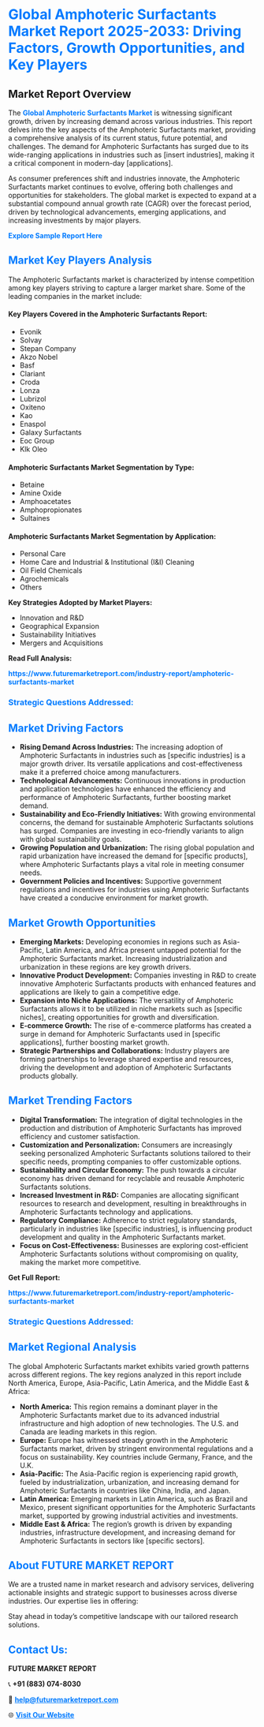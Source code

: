 <h1 style="color: #007BFF;">Global Amphoteric Surfactants Market Report 2025-2033: Driving Factors, Growth Opportunities, and Key Players</h1>

<section id="overview">
<h2>Market Report Overview</h2>
<p>The <a href="https://www.futuremarketreport.com/industry-report/amphoteric-surfactants-market" style="color: #007BFF; text-decoration: none;"><strong>Global Amphoteric Surfactants Market</strong></a> is witnessing significant growth, driven by increasing demand across various industries. This report delves into the key aspects of the Amphoteric Surfactants market, providing a comprehensive analysis of its current status, future potential, and challenges. The demand for Amphoteric Surfactants has surged due to its wide-ranging applications in industries such as [insert industries], making it a critical component in modern-day [applications].</p>
<p>As consumer preferences shift and industries innovate, the Amphoteric Surfactants market continues to evolve, offering both challenges and opportunities for stakeholders. The global market is expected to expand at a substantial compound annual growth rate (CAGR) over the forecast period, driven by technological advancements, emerging applications, and increasing investments by major players.</p>
</section>

<section id="overview">
<p><a href="https://www.futuremarketreport.com/request-sample/reportId=30259" style="color: #007BFF; text-decoration: none;"><strong>Explore Sample Report Here</strong></a></p>
</section>

<section id="key-players">
<h2 style="color: #007BFF;">Market Key Players Analysis</h2>
<p>The Amphoteric Surfactants market is characterized by intense competition among key players striving to capture a larger market share. Some of the leading companies in the market include:</p>
<h4>Key Players Covered in the Amphoteric Surfactants Report:</h4>
<ul><li>Evonik</li><li>Solvay</li><li>Stepan Company</li><li>Akzo Nobel</li><li>Basf</li><li>Clariant</li><li>Croda</li><li>Lonza</li><li>Lubrizol</li><li>Oxiteno</li><li>Kao</li><li>Enaspol</li><li>Galaxy Surfactants</li><li>Eoc Group</li><li>Klk Oleo</li></ul>
<h4>Amphoteric Surfactants Market Segmentation by Type:</h4>
<ul><li>Betaine</li><li>Amine Oxide</li><li>Amphoacetates</li><li>Amphopropionates</li><li>Sultaines</li></ul>

<h4>Amphoteric Surfactants Market Segmentation by Application:</h4>
<ul><li>Personal Care</li><li>Home Care and Industrial &amp; Institutional (I&amp;I) Cleaning</li><li>Oil Field Chemicals</li><li>Agrochemicals</li><li>Others</li></ul>
<p><strong>Key Strategies Adopted by Market Players:</strong></p>
<ul>
<li>Innovation and R&D</li>
<li>Geographical Expansion</li>
<li>Sustainability Initiatives</li>
<li>Mergers and Acquisitions</li>
</ul>
</section>

<section>
<p><strong>Read Full Analysis: </strong></p><a href="https://www.futuremarketreport.com/industry-report/amphoteric-surfactants-market" style="color: #007BFF; text-decoration: none;"><strong>https://www.futuremarketreport.com/industry-report/amphoteric-surfactants-market</strong></a>
<h3 style="color: #007BFF;">Strategic Questions Addressed:</h3>
</section>

<section id="driving-factors">
<h2 style="color: #007BFF;">Market Driving Factors</h2>
<ul>
<li><strong>Rising Demand Across Industries:</strong> The increasing adoption of Amphoteric Surfactants in industries such as [specific industries] is a major growth driver. Its versatile applications and cost-effectiveness make it a preferred choice among manufacturers.</li>
<li><strong>Technological Advancements:</strong> Continuous innovations in production and application technologies have enhanced the efficiency and performance of Amphoteric Surfactants, further boosting market demand.</li>
<li><strong>Sustainability and Eco-Friendly Initiatives:</strong> With growing environmental concerns, the demand for sustainable Amphoteric Surfactants solutions has surged. Companies are investing in eco-friendly variants to align with global sustainability goals.</li>
<li><strong>Growing Population and Urbanization:</strong> The rising global population and rapid urbanization have increased the demand for [specific products], where Amphoteric Surfactants plays a vital role in meeting consumer needs.</li>
<li><strong>Government Policies and Incentives:</strong> Supportive government regulations and incentives for industries using Amphoteric Surfactants have created a conducive environment for market growth.</li>
</ul>
</section>

<section id="growth-opportunities">
<h2 style="color: #007BFF;">Market Growth Opportunities</h2>
<ul>
<li><strong>Emerging Markets:</strong> Developing economies in regions such as Asia-Pacific, Latin America, and Africa present untapped potential for the Amphoteric Surfactants market. Increasing industrialization and urbanization in these regions are key growth drivers.</li>
<li><strong>Innovative Product Development:</strong> Companies investing in R&D to create innovative Amphoteric Surfactants products with enhanced features and applications are likely to gain a competitive edge.</li>
<li><strong>Expansion into Niche Applications:</strong> The versatility of Amphoteric Surfactants allows it to be utilized in niche markets such as [specific niches], creating opportunities for growth and diversification.</li>
<li><strong>E-commerce Growth:</strong> The rise of e-commerce platforms has created a surge in demand for Amphoteric Surfactants used in [specific applications], further boosting market growth.</li>
<li><strong>Strategic Partnerships and Collaborations:</strong> Industry players are forming partnerships to leverage shared expertise and resources, driving the development and adoption of Amphoteric Surfactants products globally.</li>
</ul>
</section>

<section id="trending-factors">
<h2 style="color: #007BFF;">Market Trending Factors</h2>
<ul>
<li><strong>Digital Transformation:</strong> The integration of digital technologies in the production and distribution of Amphoteric Surfactants has improved efficiency and customer satisfaction.</li>
<li><strong>Customization and Personalization:</strong> Consumers are increasingly seeking personalized Amphoteric Surfactants solutions tailored to their specific needs, prompting companies to offer customizable options.</li>
<li><strong>Sustainability and Circular Economy:</strong> The push towards a circular economy has driven demand for recyclable and reusable Amphoteric Surfactants solutions.</li>
<li><strong>Increased Investment in R&D:</strong> Companies are allocating significant resources to research and development, resulting in breakthroughs in Amphoteric Surfactants technology and applications.</li>
<li><strong>Regulatory Compliance:</strong> Adherence to strict regulatory standards, particularly in industries like [specific industries], is influencing product development and quality in the Amphoteric Surfactants market.</li>
<li><strong>Focus on Cost-Effectiveness:</strong> Businesses are exploring cost-efficient Amphoteric Surfactants solutions without compromising on quality, making the market more competitive.</li>
</ul>
</section>

<section>
<p><strong>Get Full Report: </strong></p><a href="https://www.futuremarketreport.com/industry-report/amphoteric-surfactants-market" style="color: #007BFF; text-decoration: none;"><strong>https://www.futuremarketreport.com/industry-report/amphoteric-surfactants-market</strong></a>
<h3 style="color: #007BFF;">Strategic Questions Addressed:</h3>
</section>


<section id="regional-analysis">
<h2 style="color: #007BFF;">Market Regional Analysis</h2>
<p>The global Amphoteric Surfactants market exhibits varied growth patterns across different regions. The key regions analyzed in this report include North America, Europe, Asia-Pacific, Latin America, and the Middle East & Africa:</p>
<ul>
<li><strong>North America:</strong> This region remains a dominant player in the Amphoteric Surfactants market due to its advanced industrial infrastructure and high adoption of new technologies. The U.S. and Canada are leading markets in this region.</li>
<li><strong>Europe:</strong> Europe has witnessed steady growth in the Amphoteric Surfactants market, driven by stringent environmental regulations and a focus on sustainability. Key countries include Germany, France, and the U.K.</li>
<li><strong>Asia-Pacific:</strong> The Asia-Pacific region is experiencing rapid growth, fueled by industrialization, urbanization, and increasing demand for Amphoteric Surfactants in countries like China, India, and Japan.</li>
<li><strong>Latin America:</strong> Emerging markets in Latin America, such as Brazil and Mexico, present significant opportunities for the Amphoteric Surfactants market, supported by growing industrial activities and investments.</li>
<li><strong>Middle East & Africa:</strong> The region’s growth is driven by expanding industries, infrastructure development, and increasing demand for Amphoteric Surfactants in sectors like [specific sectors].</li>
</ul>
</section>

<footer>
<h2 style="color: #007BFF;">About FUTURE MARKET REPORT</h2>
<p>We are a trusted name in market research and advisory services, delivering actionable insights and strategic support to businesses across diverse industries. Our expertise lies in offering:</p>

<p>Stay ahead in today’s competitive landscape with our tailored research solutions.</p>

<h2 style="color: #007BFF;">Contact Us:</h2>
<p><strong>FUTURE MARKET REPORT</strong></p>
<p>📞 <strong>+91 (883) 074-8030</strong></p>
<p>📧 <strong><a href="mailto:help@futuremarketreport.com" style="color: #007BFF;">help@futuremarketreport.com</a></strong></p>
<p>🌐 <strong><a href="https://www.futuremarketreport.com/" style="color: #007BFF;">Visit Our Website</a></strong></p>
</footer>